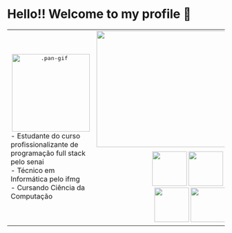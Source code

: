 # Hello!! Welcome to my profile 🤠

<table width="100%" align="center">
<tr>
<td align=center>
    <kbd> <img  alt=".pan-gif" width="180"  style="border-radius:20" src="https://cdn.discordapp.com/attachments/1042105628958654536/1068250295408279583/ezgif.com-gif-maker.gif" align="right">
    </kbd><br><br>
    <div align="left">
        - Estudante do curso profissionalizante de programação full stack pelo senai <br>
        - Técnico em Informática pelo ifmg<br>
        - Cursando Ciência da Computação<br>
    </div>
</td>
<td align="center">
</div>
<div align=right>
    <div align=center style="display: inline_block">
        <a href="https://github.com/panppa"><img height="270" width="600" src="https://github-readme-stats.vercel.app/api/top-langs/?username=panppa&layout=compact&langs_count=7&theme=dracula&border_color=ff6e96"/></a>
    </div>
    <div align="center" style="display: inline_block">
    <img src="https://cdn.jsdelivr.net/gh/devicons/devicon/icons/java/java-original.svg" height="80" />
    <img src="https://cdn.jsdelivr.net/gh/devicons/devicon/icons/php/php-original.svg" height="80" />
    <img src="https://cdn.jsdelivr.net/gh/devicons/devicon/icons/html5/html5-original-wordmark.svg" height="80" />
    <img src="https://cdn.jsdelivr.net/gh/devicons/devicon/icons/css3/css3-original-wordmark.svg" height="90" />
    <br>
    <img src="https://cdn.jsdelivr.net/gh/devicons/devicon/icons/mysql/mysql-original-wordmark.svg" height="80" />
    <img src="https://cdn.jsdelivr.net/gh/devicons/devicon/icons/typescript/typescript-original.svg" height="80" />
    <img src="https://cdn.jsdelivr.net/gh/devicons/devicon/icons/angularjs/angularjs-original.svg" height="80" />
    <img src="https://cdn.jsdelivr.net/gh/devicons/devicon/icons/javascript/javascript-original.svg" height="80" />
    </div>
</div>
</div>
</td>
